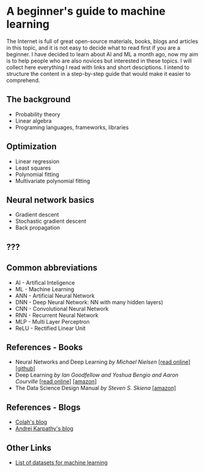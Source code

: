 # A beginner's guide to machine learning

The Internet is full of great open-source materials, books, blogs and articles in this topic, and it is not easy to decide what to read first if you are a beginner. I have decided to learn about AI and ML a month ago, now my aim is to help people who are also novices but interested in these topics. I will collect here everything I read with links and short desciptions. I intend to structure the content in a step-by-step guide that would make it easier to comprehend.

## The background
- Probability theory
- Linear algebra
- Programing languages, frameworks, libraries

## Optimization
- Linear regression
- Least squares
- Polynomial fitting
- Multivariate polynomial fitting

## Neural network basics
- Gradient descent
- Stochastic gradient descent
- Back propagation

## ???

## Common abbreviations
- AI - Artifical Inteligence
- ML - Machine Learning
- ANN - Artificial Neural Network
- DNN - Deep Neural Network: NN with many hidden layers)
- CNN - Convolutional Neural Network
- RNN - Recurrent Neural Network
- MLP - Multi Layer Perceptron
- ReLU - Rectified Linear Unit

## References - Books
- Neural Networks and Deep Learning *by Michael Nielsen* [[read online]](http://neuralnetworksanddeeplearning.com) [[github]](https://github.com/mnielsen/neural-networks-and-deep-learning)
- Deep Learning *by Ian Goodfellow and Yoshua Bengio and Aaron Courville* [[read online]](http://www.deeplearningbook.org) [[amazon]](https://www.amazon.com/dp/0262035618/)
- The Data Science Design Manual *by Steven S. Skiena* [[amazon]](https://www.amazon.com/dp/3319554433/)

## References - Blogs
- [Colah's blog](http://colah.github.io/)
- [Andrej Karpathy's blog](http://karpathy.github.io/)

## Other Links
- [List of datasets for machine learning](https://en.wikipedia.org/wiki/List_of_datasets_for_machine_learning_research)

